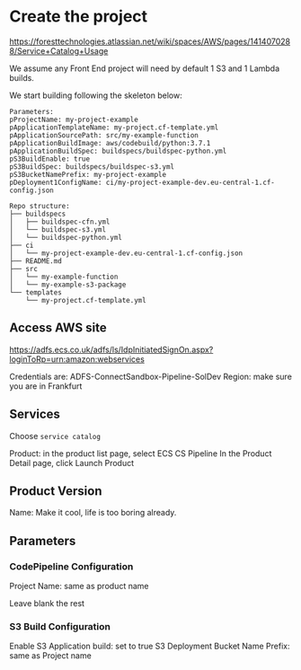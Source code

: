 # Create the project

https://foresttechnologies.atlassian.net/wiki/spaces/AWS/pages/1414070288/Service+Catalog+Usage

We assume any Front End project will need by default 1 S3 and 1 Lambda builds.

We start building following the skeleton below:
```
Parameters:
pProjectName: my-project-example
pApplicationTemplateName: my-project.cf-template.yml
pApplicationSourcePath: src/my-example-function
pApplicationBuildImage: aws/codebuild/python:3.7.1
pApplicationBuildSpec: buildspecs/buildspec-python.yml
pS3BuildEnable: true
pS3BuildSpec: buildspecs/buildspec-s3.yml
pS3BucketNamePrefix: my-project-example
pDeployment1ConfigName: ci/my-project-example-dev.eu-central-1.cf-config.json
 
Repo structure:
├── buildspecs
│   ├── buildspec-cfn.yml
│   └── buildspec-s3.yml
│   └── buildspec-python.yml
├── ci
│   └── my-project-example-dev.eu-central-1.cf-config.json
├── README.md
├── src
│   └── my-example-function
│   └── my-example-s3-package
└── templates
    └── my-project.cf-template.yml 
```

## Access AWS site

https://adfs.ecs.co.uk/adfs/ls/IdpInitiatedSignOn.aspx?loginToRp=urn:amazon:webservices

Credentials are: ADFS-ConnectSandbox-Pipeline-SolDev
Region: make sure you are in Frankfurt

## Services
Choose `service catalog`

Product: in the product list page, select ECS CS Pipeline
In the Product Detail page, click Launch Product

## Product Version

Name: Make it cool, life is too boring already.


## Parameters

### CodePipeline Configuration
Project Name: same as product name

Leave blank the rest

### S3 Build Configuration

Enable S3 Application build: set to true
S3 Deployment Bucket Name Prefix: same as Project name 




